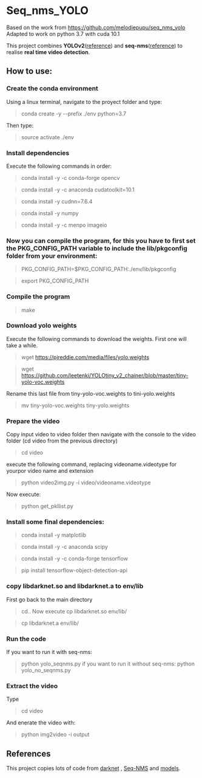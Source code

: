 # Seq_nms_YOLO

Based on the work from https://github.com/melodiepupu/seq_nms_yolo
Adapted to work on python 3.7 with cuda 10.1

This project combines **YOLOv2**([reference](https://arxiv.org/abs/1506.02640)) and **seq-nms**([reference](https://arxiv.org/abs/1602.08465)) to realise **real time video detection**.

## How to use:

### Create the conda environment 

Using a linux terminal, navigate to the proyect folder and type:

> conda create -y --prefix ./env python=3.7

Then type:
>source activate ./env

### Install dependencies

Execute the following commands in order:

> conda install -y -c conda-forge opencv

> conda install -y -c anaconda cudatoolkit=10.1

> conda install -y cudnn=7.6.4

> conda install -y numpy

> conda install -y -c menpo imageio 

### Now you can compile the program, for this you have to first set the PKG_CONFIG_PATH variable to include the lib/pkgconfig folder from your environment:

> PKG_CONFIG_PATH=$PKG_CONFIG_PATH:./env/lib/pkgconfig

> export PKG_CONFIG_PATH

### Compile the program

> make

### Download yolo weights
Execute the following commands to download the weights. First one will take a while.

> wget https://pjreddie.com/media/files/yolo.weights

> wget https://github.com/leetenki/YOLOtiny_v2_chainer/blob/master/tiny-yolo-voc.weights

Rename this last file from tiny-yolo-voc.weights to tini-yolo.weights

> mv tiny-yolo-voc.weights tiny-yolo.weights

### Prepare the video

Copy input video to video folder
then navigate with the console to the video folder (cd video from the previous directory)
> cd video

execute the following command, replacing videoname.videotype for yourpor video name and extension

> python video2img.py -i video/videoname.videotype

Now execute:

> python get_pkllist.py

### Install some final dependencies:
> conda install -y matplotlib

> conda install -y -c anaconda scipy

> conda install -y -c conda-forge tensorflow

> pip install tensorflow-object-detection-api

### copy libdarknet.so and libdarknet.a to env/lib
First go back to the main directory 
> cd..
Now execute
> cp libdarknet.so env/lib/

> cp libdarknet.a env/lib/


### Run the code
If you want to run it with seq-nms:
> python yolo_seqnms.py
if you want to run it without seq-nms:
> python yolo_no_seqnms.py

### Extract the video
Type
> cd video

And enerate the video with:
> python img2video -i output

## References

This project copies lots of code from [darknet](https://github.com/pjreddie/darknet) , [Seq-NMS](https://github.com/lrghust/Seq-NMS) and  [models](https://github.com/tensorflow/models).

